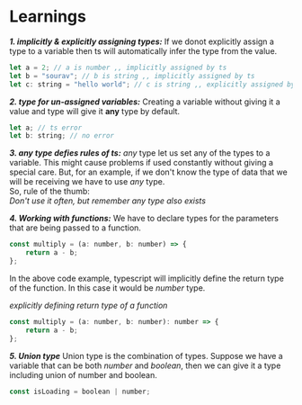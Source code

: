 # Learnings

**_1. implicitly & explicitly assigning types:_**
If we donot explicitly assign a type to a variable then ts will automatically infer the type from the value.

```javascript
let a = 2; // a is number ,, implicitly assigned by ts
let b = "sourav"; // b is string ,, implicitly assigned by ts
let c: string = "hello world"; // c is string ,, explicitly assigned by us
```

**_2. type for un-assigned variables:_**
Creating a variable without giving it a value and type will give it **any** type by default.

```javascript
let a; // ts error
let b: string; // no error
```

**_3. *any* type defies rules of ts:_**
_any_ type let us set any of the types to a variable. This might cause problems if used constantly without giving a special care. But, for an example, if we don't know the type of data that we will be receiving we have to use _any_ type. <br>
So, rule of the thumb: <br>
_Don't use it often, but remember any type also exists_

**_4. Working with functions:_**
We have to declare types for the parameters that are being passed to a function.

```javascript
const multiply = (a: number, b: number) => {
    return a - b;
};
```

In the above code example, typescript will implicitly define the return type of the function. In this case it would be _number_ type.

_explicitly defining return type of a function_

```javascript
const multiply = (a: number, b: number): number => {
    return a - b;
};
```

**_5. Union type_**
Union type is the combination of types. Suppose we have a variable that can be both _number_ and _boolean_, then we can give it a type including union of number and boolean.

```javascript
const isLoading = boolean | number;
```
